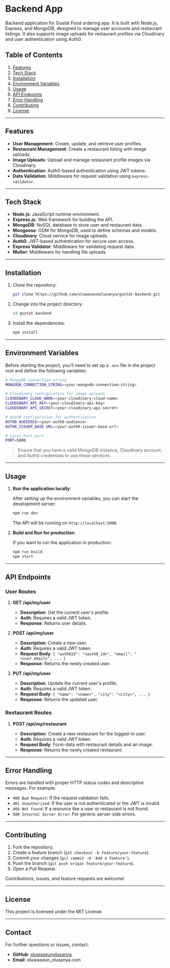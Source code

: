 # Backend App
Backend application for Gustat Food ordering app. It is built with Node.js, Express, and MongoDB, designed to manage user accounts and restaurant listings. It also supports image uploads for restaurant profiles via Cloudinary and user authentication using Auth0.

## **Table of Contents**

1. [Features](#features)
2. [Tech Stack](#tech-stack)
3. [Installation](#installation)
4. [Environment Variables](#environment-variables)
5. [Usage](#usage)
6. [API Endpoints](#api-endpoints)
7. [Error Handling](#error-handling)
8. [Contributing](#contributing)
9. [License](#license)

---

## **Features**

- **User Management**: Create, update, and retrieve user profiles.
- **Restaurant Management**: Create a restaurant listing with image uploads.
- **Image Uploads**: Upload and manage restaurant profile images via Cloudinary.
- **Authentication**: Auth0-based authentication using JWT tokens.
- **Data Validation**: Middleware for request validation using `express-validator`.

---

## **Tech Stack**

- **Node.js**: JavaScript runtime environment.
- **Express.js**: Web framework for building the API.
- **MongoDB**: NoSQL database to store user and restaurant data.
- **Mongoose**: ODM for MongoDB, used to define schemas and models.
- **Cloudinary**: Cloud service for image uploads.
- **Auth0**: JWT-based authentication for secure user access.
- **Express Validator**: Middleware for validating request data.
- **Multer**: Middleware for handling file uploads.

---

## **Installation**

1. Clone the repository:

    ```bash
    git clone https://github.com/oluwaseunolusanya/gustat-backend.git
    ```

2. Change into the project directory:

    ```bash
    cd gustat-backend
    ```

3. Install the dependencies:

    ```bash
    npm install
    ```

---

## **Environment Variables**

Before starting the project, you'll need to set up a `.env` file in the project root and define the following variables:

```bash
# MongoDB connection string
MONGODB_CONNECTION_STRING=<your-mongodb-connection-string>

# Cloudinary configuration for image uploads
CLOUDINARY_CLOUD_NAME=<your-cloudinary-cloud-name>
CLOUDINARY_API_KEY=<your-cloudinary-api-key>
CLOUDINARY_API_SECRET=<your-cloudinary-api-secret>

# Auth0 configuration for authentication
AUTH0_AUDIENCE=<your-auth0-audience>
AUTH0_ISSUER_BASE_URL=<your-auth0-issuer-base-url>

# Local host port
PORT=5000
```

> Ensure that you have a valid MongoDB instance, Cloudinary account, and Auth0 credentials to use these services.

---

## **Usage**

1. **Run the application locally**:

    After setting up the environment variables, you can start the development server:

    ```bash
    npm run dev
    ```

    The API will be running on `http://localhost:5000`.

2. **Build and Run for production**:

    If you want to run the application in production:

    ```bash
    npm run build
    npm start
    ```

---

## **API Endpoints**

### **User Routes**

1. **GET /api/my/user**

    - **Description**: Get the current user's profile.
    - **Auth**: Requires a valid JWT token.
    - **Response**: Returns user details.

2. **POST /api/my/user**

    - **Description**: Create a new user.
    - **Auth**: Requires a valid JWT token.
    - **Request Body**: `{ "auth0Id": "<auth0_id>", "email": "<user_email>", ... }`
    - **Response**: Returns the newly created user.

3. **PUT /api/my/user**

    - **Description**: Update the current user's profile.
    - **Auth**: Requires a valid JWT token.
    - **Request Body**: `{ "name": "<name>", "city": "<city>", ... }`
    - **Response**: Returns the updated user.

### **Restaurant Routes**

1. **POST /api/my/restaurant**

    - **Description**: Create a new restaurant for the logged-in user.
    - **Auth**: Requires a valid JWT token.
    - **Request Body**: Form-data with restaurant details and an image.
    - **Response**: Returns the newly created restaurant.

---

## **Error Handling**

Errors are handled with proper HTTP status codes and descriptive messages. For example:

- `400 Bad Request`: If the request validation fails.
- `401 Unauthorized`: If the user is not authenticated or the JWT is invalid.
- `404 Not Found`: If a resource like a user or restaurant is not found.
- `500 Internal Server Error`: For generic server-side errors.

---

## **Contributing**

1. Fork the repository.
2. Create a feature branch (`git checkout -b feature/your-feature`).
3. Commit your changes (`git commit -m 'Add a feature'`).
4. Push the branch (`git push origin feature/your-feature`).
5. Open a Pull Request.

Contributions, issues, and feature requests are welcome!

---

## **License**

This project is licensed under the MIT License.

---

## **Contact**

For further questions or issues, contact:

- **GitHub**: [oluwaseunolusanya](https://github.com/oluwaseunolusanya)
- **Email**: oluwaseun_olusanya.com
